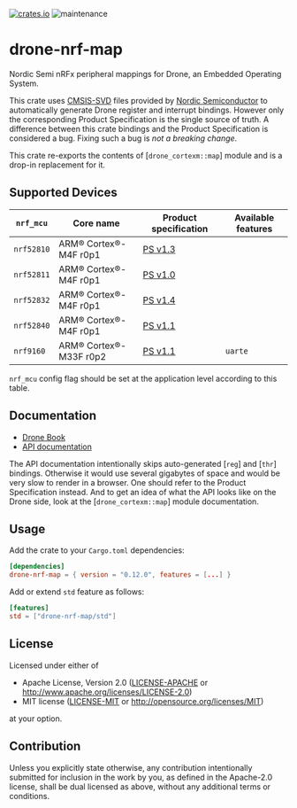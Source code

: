 [![crates.io](https://img.shields.io/crates/v/drone-nrf-map.svg)](https://crates.io/crates/drone-nrf-map)
![maintenance](https://img.shields.io/badge/maintenance-actively--developed-brightgreen.svg)

# drone-nrf-map

Nordic Semi nRFx peripheral mappings for Drone, an Embedded Operating
System.

This crate uses
[CMSIS-SVD](https://arm-software.github.io/CMSIS_5/SVD/html/index.html)
files provided by [Nordic Semiconductor](https://www.nordicsemi.com/) to
automatically generate Drone register and interrupt bindings. However only
the corresponding Product Specification is the single source of truth. A
difference between this crate bindings and the Product Specification is
considered a bug. Fixing such a bug is *not a breaking change*.

This crate re-exports the contents of [`drone_cortexm::map`] module and is a
drop-in replacement for it.

## Supported Devices

| `nrf_mcu`  | Core name              | Product specification                                                 | Available features  |
|------------|------------------------|-----------------------------------------------------------------------|---------------------|
| `nrf52810` | ARM® Cortex®-M4F r0p1  | [PS v1.3](https://infocenter.nordicsemi.com/pdf/nRF52810_PS_v1.3.pdf) |                     |
| `nrf52811` | ARM® Cortex®-M4F r0p1  | [PS v1.0](https://infocenter.nordicsemi.com/pdf/nRF52811_PS_v1.0.pdf) |                     |
| `nrf52832` | ARM® Cortex®-M4F r0p1  | [PS v1.4](https://infocenter.nordicsemi.com/pdf/nRF52832_PS_v1.4.pdf) |                     |
| `nrf52840` | ARM® Cortex®-M4F r0p1  | [PS v1.1](https://infocenter.nordicsemi.com/pdf/nRF52840_PS_v1.1.pdf) |                     |
| `nrf9160`  | ARM® Cortex®-M33F r0p2 | [PS v1.1](https://infocenter.nordicsemi.com/pdf/nRF9160_PS_v1.1.pdf)  | `uarte`             |

`nrf_mcu` config flag should be set at the application level according to
this table.

## Documentation

- [Drone Book](https://book.drone-os.com/)
- [API documentation](https://api.drone-os.com/drone-nrf-map/0.12/)

The API documentation intentionally skips auto-generated [`reg`] and [`thr`]
bindings. Otherwise it would use several gigabytes of space and would be
very slow to render in a browser. One should refer to the Product
Specification instead. And to get an idea of what the API looks like on the
Drone side, look at the [`drone_cortexm::map`] module documentation.

## Usage

Add the crate to your `Cargo.toml` dependencies:

```toml
[dependencies]
drone-nrf-map = { version = "0.12.0", features = [...] }
```

Add or extend `std` feature as follows:

```toml
[features]
std = ["drone-nrf-map/std"]
```

## License

Licensed under either of

 * Apache License, Version 2.0
   ([LICENSE-APACHE](LICENSE-APACHE) or http://www.apache.org/licenses/LICENSE-2.0)
 * MIT license
   ([LICENSE-MIT](LICENSE-MIT) or http://opensource.org/licenses/MIT)

at your option.

## Contribution

Unless you explicitly state otherwise, any contribution intentionally submitted
for inclusion in the work by you, as defined in the Apache-2.0 license, shall be
dual licensed as above, without any additional terms or conditions.
